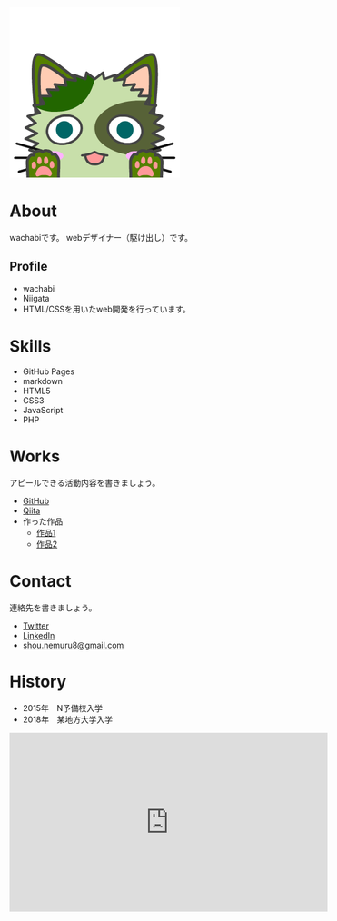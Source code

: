 ![プロフィール画像](cat1431600793561.jpg)

# About
wachabiです。
webデザイナー（駆け出し）です。

## Profile
- wachabi
- Niigata
- HTML/CSSを用いたweb開発を行っています。

# Skills
- GitHub Pages
- markdown
- HTML5
- CSS3
- JavaScript
- PHP

# Works
アピールできる活動内容を書きましょう。
- [GitHub](https://github.com/wachabi)
- [Qiita](QiitaのURL)
- 作った作品
  - [作品1](作品1のURL)
  - [作品2](作品2のURL)

# Contact
連絡先を書きましょう。
- [Twitter](TwitterプロフィールのURL)
- [LinkedIn](LinkedInプロフィールのURL)
- shou.nemuru8@gmail.com

# History
- 2015年　N予備校入学
- 2018年　某地方大学入学

<iframe width="560" height="315" src="https://www.youtube.com/embed/5HOIwyth3zE" frameborder="0" allow="accelerometer; autoplay; encrypted-media; gyroscope; picture-in-picture" allowfullscreen></iframe>
